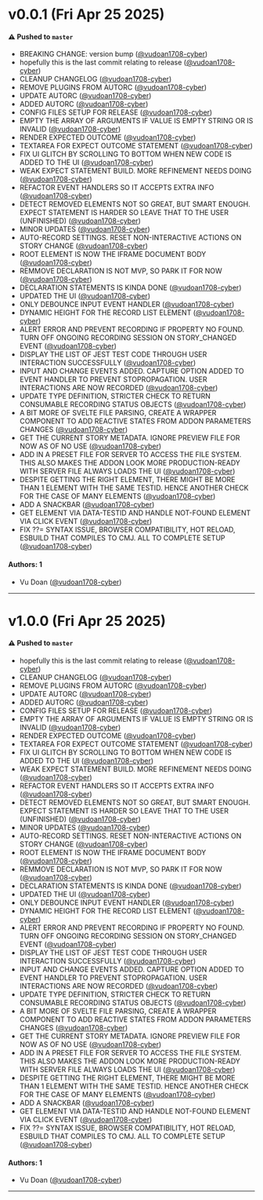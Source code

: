 # v0.0.1 (Fri Apr 25 2025)

#### ⚠️ Pushed to `master`

- BREAKING CHANGE: version bump ([@vudoan1708-cyber](https://github.com/vudoan1708-cyber))
- hopefully this is the last commit relating to release ([@vudoan1708-cyber](https://github.com/vudoan1708-cyber))
- CLEANUP CHANGELOG ([@vudoan1708-cyber](https://github.com/vudoan1708-cyber))
- REMOVE PLUGINS FROM AUTORC ([@vudoan1708-cyber](https://github.com/vudoan1708-cyber))
- UPDATE AUTORC ([@vudoan1708-cyber](https://github.com/vudoan1708-cyber))
- ADDED AUTORC ([@vudoan1708-cyber](https://github.com/vudoan1708-cyber))
- CONFIG FILES SETUP FOR RELEASE ([@vudoan1708-cyber](https://github.com/vudoan1708-cyber))
- EMPTY THE ARRAY OF ARGUMENTS IF VALUE IS EMPTY STRING OR IS INVALID ([@vudoan1708-cyber](https://github.com/vudoan1708-cyber))
- RENDER EXPECTED OUTCOME ([@vudoan1708-cyber](https://github.com/vudoan1708-cyber))
- TEXTAREA FOR EXPECT OUTCOME STATEMENT ([@vudoan1708-cyber](https://github.com/vudoan1708-cyber))
- FIX UI GLITCH BY SCROLLING TO BOTTOM WHEN NEW CODE IS ADDED TO THE UI ([@vudoan1708-cyber](https://github.com/vudoan1708-cyber))
- WEAK EXPECT STATEMENT BUILD. MORE REFINEMENT NEEDS DOING ([@vudoan1708-cyber](https://github.com/vudoan1708-cyber))
- REFACTOR EVENT HANDLERS SO IT ACCEPTS EXTRA INFO ([@vudoan1708-cyber](https://github.com/vudoan1708-cyber))
- DETECT REMOVED ELEMENTS NOT SO GREAT, BUT SMART ENOUGH. EXPECT STATEMENT IS HARDER SO LEAVE THAT TO THE USER (UNFINISHED) ([@vudoan1708-cyber](https://github.com/vudoan1708-cyber))
- MINOR UPDATES ([@vudoan1708-cyber](https://github.com/vudoan1708-cyber))
- AUTO-RECORD SETTINGS. RESET NON-INTERACTIVE ACTIONS ON STORY CHANGE ([@vudoan1708-cyber](https://github.com/vudoan1708-cyber))
- ROOT ELEMENT IS NOW THE IFRAME DOCUMENT BODY ([@vudoan1708-cyber](https://github.com/vudoan1708-cyber))
- REMMOVE DECLARATION IS NOT MVP, SO PARK IT FOR NOW ([@vudoan1708-cyber](https://github.com/vudoan1708-cyber))
- DECLARATION STATEMENTS IS KINDA DONE ([@vudoan1708-cyber](https://github.com/vudoan1708-cyber))
- UPDATED THE UI ([@vudoan1708-cyber](https://github.com/vudoan1708-cyber))
- ONLY DEBOUNCE INPUT EVENT HANDLER ([@vudoan1708-cyber](https://github.com/vudoan1708-cyber))
- DYNAMIC HEIGHT FOR THE RECORD LIST ELEMENT ([@vudoan1708-cyber](https://github.com/vudoan1708-cyber))
- ALERT ERROR AND PREVENT RECORDING IF PROPERTY NO FOUND. TURN OFF ONGOING RECORDING SESSION ON STORY_CHANGED EVENT ([@vudoan1708-cyber](https://github.com/vudoan1708-cyber))
- DISPLAY THE LIST OF JEST TEST CODE THROUGH USER INTERACTION SUCCESSFULLY ([@vudoan1708-cyber](https://github.com/vudoan1708-cyber))
- INPUT AND CHANGE EVENTS ADDED. CAPTURE OPTION ADDED TO EVENT HANDLER TO PREVENT STOPROPAGATION. USER INTERACTIONS ARE NOW RECORDED ([@vudoan1708-cyber](https://github.com/vudoan1708-cyber))
- UPDATE TYPE DEFINITION, STRICTER CHECK TO RETURN CONSUMABLE RECORDING STATUS OBJECTS ([@vudoan1708-cyber](https://github.com/vudoan1708-cyber))
- A BIT MORE OF SVELTE FILE PARSING, CREATE A WRAPPER COMPONENT TO ADD REACTIVE STATES FROM ADDON PARAMETERS CHANGES ([@vudoan1708-cyber](https://github.com/vudoan1708-cyber))
- GET THE CURRENT STORY METADATA. IGNORE PREVIEW FILE FOR NOW AS OF NO USE ([@vudoan1708-cyber](https://github.com/vudoan1708-cyber))
- ADD IN A PRESET FILE FOR SERVER TO ACCESS THE FILE SYSTEM. THIS ALSO MAKES THE ADDON LOOK MORE PRODUCTION-READY WITH SERVER FILE ALWAYS LOADS THE UI ([@vudoan1708-cyber](https://github.com/vudoan1708-cyber))
- DESPITE GETTING THE RIGHT ELEMENT, THERE MIGHT BE MORE THAN 1 ELEMENT WITH THE SAME TESTID. HENCE ANOTHER CHECK FOR THE CASE OF MANY ELEMENTS ([@vudoan1708-cyber](https://github.com/vudoan1708-cyber))
- ADD A SNACKBAR ([@vudoan1708-cyber](https://github.com/vudoan1708-cyber))
- GET ELEMENT VIA DATA-TESTID AND HANDLE NOT-FOUND ELEMENT VIA CLICK EVENT ([@vudoan1708-cyber](https://github.com/vudoan1708-cyber))
- FIX ??= SYNTAX ISSUE, BROWSER COMPATIBILITY, HOT RELOAD, ESBUILD THAT COMPILES TO CMJ. ALL TO COMPLETE SETUP ([@vudoan1708-cyber](https://github.com/vudoan1708-cyber))

#### Authors: 1

- Vu Doan ([@vudoan1708-cyber](https://github.com/vudoan1708-cyber))

---

# v1.0.0 (Fri Apr 25 2025)

#### ⚠️ Pushed to `master`

- hopefully this is the last commit relating to release ([@vudoan1708-cyber](https://github.com/vudoan1708-cyber))
- CLEANUP CHANGELOG ([@vudoan1708-cyber](https://github.com/vudoan1708-cyber))
- REMOVE PLUGINS FROM AUTORC ([@vudoan1708-cyber](https://github.com/vudoan1708-cyber))
- UPDATE AUTORC ([@vudoan1708-cyber](https://github.com/vudoan1708-cyber))
- ADDED AUTORC ([@vudoan1708-cyber](https://github.com/vudoan1708-cyber))
- CONFIG FILES SETUP FOR RELEASE ([@vudoan1708-cyber](https://github.com/vudoan1708-cyber))
- EMPTY THE ARRAY OF ARGUMENTS IF VALUE IS EMPTY STRING OR IS INVALID ([@vudoan1708-cyber](https://github.com/vudoan1708-cyber))
- RENDER EXPECTED OUTCOME ([@vudoan1708-cyber](https://github.com/vudoan1708-cyber))
- TEXTAREA FOR EXPECT OUTCOME STATEMENT ([@vudoan1708-cyber](https://github.com/vudoan1708-cyber))
- FIX UI GLITCH BY SCROLLING TO BOTTOM WHEN NEW CODE IS ADDED TO THE UI ([@vudoan1708-cyber](https://github.com/vudoan1708-cyber))
- WEAK EXPECT STATEMENT BUILD. MORE REFINEMENT NEEDS DOING ([@vudoan1708-cyber](https://github.com/vudoan1708-cyber))
- REFACTOR EVENT HANDLERS SO IT ACCEPTS EXTRA INFO ([@vudoan1708-cyber](https://github.com/vudoan1708-cyber))
- DETECT REMOVED ELEMENTS NOT SO GREAT, BUT SMART ENOUGH. EXPECT STATEMENT IS HARDER SO LEAVE THAT TO THE USER (UNFINISHED) ([@vudoan1708-cyber](https://github.com/vudoan1708-cyber))
- MINOR UPDATES ([@vudoan1708-cyber](https://github.com/vudoan1708-cyber))
- AUTO-RECORD SETTINGS. RESET NON-INTERACTIVE ACTIONS ON STORY CHANGE ([@vudoan1708-cyber](https://github.com/vudoan1708-cyber))
- ROOT ELEMENT IS NOW THE IFRAME DOCUMENT BODY ([@vudoan1708-cyber](https://github.com/vudoan1708-cyber))
- REMMOVE DECLARATION IS NOT MVP, SO PARK IT FOR NOW ([@vudoan1708-cyber](https://github.com/vudoan1708-cyber))
- DECLARATION STATEMENTS IS KINDA DONE ([@vudoan1708-cyber](https://github.com/vudoan1708-cyber))
- UPDATED THE UI ([@vudoan1708-cyber](https://github.com/vudoan1708-cyber))
- ONLY DEBOUNCE INPUT EVENT HANDLER ([@vudoan1708-cyber](https://github.com/vudoan1708-cyber))
- DYNAMIC HEIGHT FOR THE RECORD LIST ELEMENT ([@vudoan1708-cyber](https://github.com/vudoan1708-cyber))
- ALERT ERROR AND PREVENT RECORDING IF PROPERTY NO FOUND. TURN OFF ONGOING RECORDING SESSION ON STORY_CHANGED EVENT ([@vudoan1708-cyber](https://github.com/vudoan1708-cyber))
- DISPLAY THE LIST OF JEST TEST CODE THROUGH USER INTERACTION SUCCESSFULLY ([@vudoan1708-cyber](https://github.com/vudoan1708-cyber))
- INPUT AND CHANGE EVENTS ADDED. CAPTURE OPTION ADDED TO EVENT HANDLER TO PREVENT STOPROPAGATION. USER INTERACTIONS ARE NOW RECORDED ([@vudoan1708-cyber](https://github.com/vudoan1708-cyber))
- UPDATE TYPE DEFINITION, STRICTER CHECK TO RETURN CONSUMABLE RECORDING STATUS OBJECTS ([@vudoan1708-cyber](https://github.com/vudoan1708-cyber))
- A BIT MORE OF SVELTE FILE PARSING, CREATE A WRAPPER COMPONENT TO ADD REACTIVE STATES FROM ADDON PARAMETERS CHANGES ([@vudoan1708-cyber](https://github.com/vudoan1708-cyber))
- GET THE CURRENT STORY METADATA. IGNORE PREVIEW FILE FOR NOW AS OF NO USE ([@vudoan1708-cyber](https://github.com/vudoan1708-cyber))
- ADD IN A PRESET FILE FOR SERVER TO ACCESS THE FILE SYSTEM. THIS ALSO MAKES THE ADDON LOOK MORE PRODUCTION-READY WITH SERVER FILE ALWAYS LOADS THE UI ([@vudoan1708-cyber](https://github.com/vudoan1708-cyber))
- DESPITE GETTING THE RIGHT ELEMENT, THERE MIGHT BE MORE THAN 1 ELEMENT WITH THE SAME TESTID. HENCE ANOTHER CHECK FOR THE CASE OF MANY ELEMENTS ([@vudoan1708-cyber](https://github.com/vudoan1708-cyber))
- ADD A SNACKBAR ([@vudoan1708-cyber](https://github.com/vudoan1708-cyber))
- GET ELEMENT VIA DATA-TESTID AND HANDLE NOT-FOUND ELEMENT VIA CLICK EVENT ([@vudoan1708-cyber](https://github.com/vudoan1708-cyber))
- FIX ??= SYNTAX ISSUE, BROWSER COMPATIBILITY, HOT RELOAD, ESBUILD THAT COMPILES TO CMJ. ALL TO COMPLETE SETUP ([@vudoan1708-cyber](https://github.com/vudoan1708-cyber))

#### Authors: 1

- Vu Doan ([@vudoan1708-cyber](https://github.com/vudoan1708-cyber))

---

